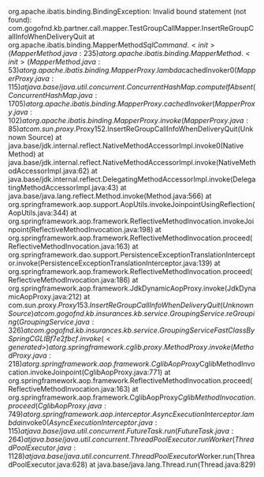 org.apache.ibatis.binding.BindingException: Invalid bound statement (not found): com.gogofnd.kb.partner.call.mapper.TestGroupCallMapper.InsertReGroupCallInfoWhenDeliveryQuit
	at org.apache.ibatis.binding.MapperMethod$SqlCommand.<init>(MapperMethod.java:235)
	at org.apache.ibatis.binding.MapperMethod.<init>(MapperMethod.java:53)
	at org.apache.ibatis.binding.MapperProxy.lambda$cachedInvoker$0(MapperProxy.java:115)
	at java.base/java.util.concurrent.ConcurrentHashMap.computeIfAbsent(ConcurrentHashMap.java:1705)
	at org.apache.ibatis.binding.MapperProxy.cachedInvoker(MapperProxy.java:102)
	at org.apache.ibatis.binding.MapperProxy.invoke(MapperProxy.java:85)
	at com.sun.proxy.$Proxy152.InsertReGroupCallInfoWhenDeliveryQuit(Unknown Source)
	at java.base/jdk.internal.reflect.NativeMethodAccessorImpl.invoke0(Native Method)
	at java.base/jdk.internal.reflect.NativeMethodAccessorImpl.invoke(NativeMethodAccessorImpl.java:62)
	at java.base/jdk.internal.reflect.DelegatingMethodAccessorImpl.invoke(DelegatingMethodAccessorImpl.java:43)
	at java.base/java.lang.reflect.Method.invoke(Method.java:566)
	at org.springframework.aop.support.AopUtils.invokeJoinpointUsingReflection(AopUtils.java:344)
	at org.springframework.aop.framework.ReflectiveMethodInvocation.invokeJoinpoint(ReflectiveMethodInvocation.java:198)
	at org.springframework.aop.framework.ReflectiveMethodInvocation.proceed(ReflectiveMethodInvocation.java:163)
	at org.springframework.dao.support.PersistenceExceptionTranslationInterceptor.invoke(PersistenceExceptionTranslationInterceptor.java:139)
	at org.springframework.aop.framework.ReflectiveMethodInvocation.proceed(ReflectiveMethodInvocation.java:186)
	at org.springframework.aop.framework.JdkDynamicAopProxy.invoke(JdkDynamicAopProxy.java:212)
	at com.sun.proxy.$Proxy153.InsertReGroupCallInfoWhenDeliveryQuit(Unknown Source)
	at com.gogofnd.kb.insurances.kb.service.GroupingService.reGrouping(GroupingService.java:326)
	at com.gogofnd.kb.insurances.kb.service.GroupingService$$FastClassBySpringCGLIB$$f7e2fbcf.invoke(<generated>)
	at org.springframework.cglib.proxy.MethodProxy.invoke(MethodProxy.java:218)
	at org.springframework.aop.framework.CglibAopProxy$CglibMethodInvocation.invokeJoinpoint(CglibAopProxy.java:771)
	at org.springframework.aop.framework.ReflectiveMethodInvocation.proceed(ReflectiveMethodInvocation.java:163)
	at org.springframework.aop.framework.CglibAopProxy$CglibMethodInvocation.proceed(CglibAopProxy.java:749)
	at org.springframework.aop.interceptor.AsyncExecutionInterceptor.lambda$invoke$0(AsyncExecutionInterceptor.java:115)
	at java.base/java.util.concurrent.FutureTask.run(FutureTask.java:264)
	at java.base/java.util.concurrent.ThreadPoolExecutor.runWorker(ThreadPoolExecutor.java:1128)
	at java.base/java.util.concurrent.ThreadPoolExecutor$Worker.run(ThreadPoolExecutor.java:628)
	at java.base/java.lang.Thread.run(Thread.java:829)
